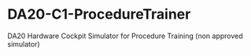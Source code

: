 # DA20-C1-ProcedureTrainer
DA20 Hardware Cockpit Simulator for Procedure Training (non approved simulator)
